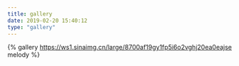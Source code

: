 ```yaml
---
title: gallery
date: 2019-02-20 15:40:12
type: "gallery"
---
```

{% gallery https://ws1.sinaimg.cn/large/8700af19gy1fp5i6o2vghj20ea0eajse melody %}
